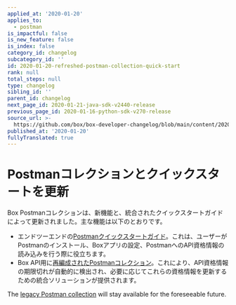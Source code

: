 ```yaml
---
applied_at: '2020-01-20'
applies_to:
  - postman
is_impactful: false
is_new_feature: false
is_index: false
category_id: changelog
subcategory_id: ''
id: 2020-01-20-refreshed-postman-collection-quick-start
rank: null
total_steps: null
type: changelog
sibling_id: ''
parent_id: changelog
next_page_id: 2020-01-21-java-sdk-v2440-release
previous_page_id: 2020-01-16-python-sdk-v270-release
source_url: >-
  https://github.com/box/box-developer-changelog/blob/main/content/2020/01-20-refreshed-postman-collection-quick-start.md
published_at: '2020-01-20'
fullyTranslated: true
---
```

# Postmanコレクションとクイックスタートを更新

Box Postmanコレクションは、新機能と、統合されたクイックスタートガイドによって更新されました。主な機能は以下のとおりです。

* エンドツーエンドの[Postmanクイックスタートガイド][postman-quick-start-guide]。これは、ユーザーがPostmanのインストール、Boxアプリの設定、PostmanへのAPI資格情報の読み込みを行う際に役立ちます。
* Box API用に[再編成されたPostmanコレクション][postman-collection]。これにより、API資格情報の期限切れが自動的に検出され、必要に応じてこれらの資格情報を更新するための統合ソリューションが提供されます。

The [legacy Postman collection][legacy-postman-collection] will stay available for the foreseeable future.

[postman-quick-start-guide]: g://tooling/postman/quick-start

[postman-collection]: g://tooling/postman/install

[legacy-postman-collection]: g://tooling/postman/legacy
